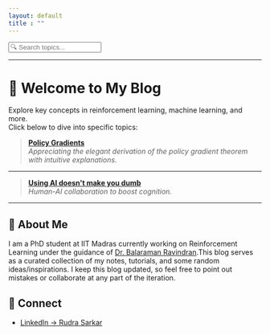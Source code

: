 ```yaml
---
layout: default
title : ""
---
```


<link rel="stylesheet" href="/assets/theme.css">
<script src="/assets/theme-toggle.js" defer></script>
<link rel="icon" href="/assets/favicon.png" type="image/png">


<input type="text" id="searchInput" placeholder="🔍 Search topics..." />
<script>
document.addEventListener("DOMContentLoaded", function() {
  const input = document.getElementById("searchInput");
  const listItems = document.getElementById("searchList").getElementsByTagName("li");

  input.addEventListener("keyup", function() {
    const filter = input.value.toLowerCase();
    Array.from(listItems).forEach((item) => {
      const text = item.textContent.toLowerCase();
      item.style.display = text.includes(filter) ? "" : "none";
    });
  });
});
</script>

---



# 👋 Welcome to My Blog
Explore key concepts in reinforcement learning, machine learning, and more.  
Click below to dive into specific topics:

> **[Policy Gradients](policy-gradient.md)**  
> _Appreciating the elegant derivation of the policy gradient theorem with intuitive explanations._

---

> **[Using AI doesn't make you dumb](human_ai_loop.md)**  
_Human-AI collaboration to boost cognition._

---


## 🧠 About Me

I am a PhD student at IIT Madras currently working on Reinforcement Learning under the guidance of [Dr. Balaraman Ravindran](https://www.cse.iitm.ac.in/~ravindran/).This blog serves as a curated collection of my notes, tutorials, and some random ideas/inspirations. I keep this blog updated, so feel free to point out mistakes or collaborate at any part of the iteration.



## 🔗 Connect

- [LinkedIn → Rudra Sarkar](https://www.linkedin.com/in/rudra-sarkar-a411891a0/)


